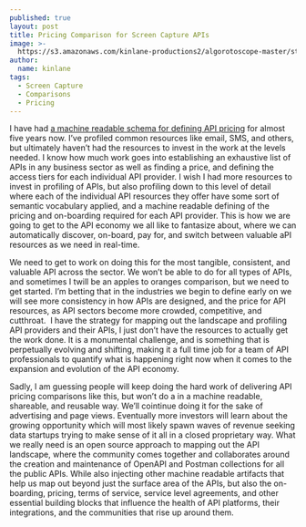 ```yaml
---
published: true
layout: post
title: Pricing Comparison for Screen Capture APIs
image: >-
  https://s3.amazonaws.com/kinlane-productions2/algorotoscope-master/stalin-time-old-time-cash-register.jpg
author:
  name: kinlane
tags:
  - Screen Capture
  - Comparisons
  - Pricing
---
```

I have had [a machine readable schema for defining API pricing](http://plans.apievangelist.com/2016/02/13/my-tooling-and-api-for-gathering-and-organizing-the-details-of-the-plans-and-pricing-for-apis/) for almost five years now. I’ve profiled common resources like email, SMS, and others, but ultimately haven’t had the resources to invest in the work at the levels needed. I know how much work goes into establishing an exhaustive list of APIs in any business sector as well as finding a price, and defining the access tiers for each individual API provider. I wish I had more resources to invest in profiling of APIs, but also profiling down to this level of detail where each of the individual API resources they offer have some sort of semantic vocabulary applied, and a machine readable defining of the pricing and on-boarding required for each API provider. This is how we are going to get to the API economy we all like to fantasize about, where we can automatically discover, on-board, pay for, and switch between valuable aPI resources as we need in real-time.

We need to get to work on doing this for the most tangible, consistent, and valuable API across the sector. We won’t be able to do for all types of APIs, and sometimes I twill be an apples to oranges comparison, but we need to get started. I’m betting that in the industries we begin to define early on we will see more consistency in how APIs are designed, and the price for API resources, as API sectors become more crowded, competitive, and cutthroat.  I have the strategy for mapping out the landscape and profiling API providers and their APIs, I just don’t have the resources to actually get the work done. It is a monumental challenge, and is something that is perpetually evolving and shifting, making it a full time job for a team of API professionals to quantify what is happening right now when it comes to the expansion and evolution of the API economy. 

Sadly, I am guessing people will keep doing the hard work of delivering API pricing comparisons like this, but won’t do a in a machine readable, shareable, and reusable way. We’ll cointinue doing it for the sake of advertising and page views. Eventually more investors will learn about the growing opportunity which will most likely spawn waves of revenue seeking data startups trying to make sense of it all in a closed proprietary way. What we really need is an open source approach to mapping out the API landscape, where the community comes together and collaborates around the creation and maintenance of OpenAPI and Postman collections for all the public APIs. While also injecting other machine readable artifacts that help us map out beyond just the surface area of the APIs, but also the on-boarding, pricing, terms of service, service level agreements, and other essential building blocks that influence the health of API platforms, their integrations, and the communities that rise up around them.